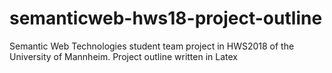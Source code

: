 # semanticweb-hws18-project-outline
Semantic Web Technologies student team project in HWS2018 of the University of Mannheim. Project outline written in Latex 

